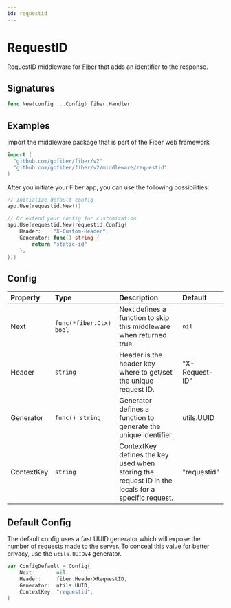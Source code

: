 ```yaml
---
id: requestid
---
```


# RequestID

RequestID middleware for [Fiber](https://github.com/gofiber/fiber) that adds an identifier to the response.

## Signatures

```go
func New(config ...Config) fiber.Handler
```

## Examples

Import the middleware package that is part of the Fiber web framework

```go
import (
  "github.com/gofiber/fiber/v2"
  "github.com/gofiber/fiber/v2/middleware/requestid"
)
```

After you initiate your Fiber app, you can use the following possibilities:

```go
// Initialize default config
app.Use(requestid.New())

// Or extend your config for customization
app.Use(requestid.New(requestid.Config{
    Header:    "X-Custom-Header",
    Generator: func() string {
        return "static-id"
    },
}))
```

## Config

| Property   | Type                    | Description                                                                                       | Default        |
|:-----------|:------------------------|:--------------------------------------------------------------------------------------------------|:---------------|
| Next       | `func(*fiber.Ctx) bool` | Next defines a function to skip this middleware when returned true.                               | `nil`          |
| Header     | `string`                | Header is the header key where to get/set the unique request ID.                                  | "X-Request-ID" |
| Generator  | `func() string`         | Generator defines a function to generate the unique identifier.                                   | utils.UUID     |
| ContextKey | `string`                | ContextKey defines the key used when storing the request ID in the locals for a specific request. | "requestid"    |

## Default Config
The default config uses a fast UUID generator which will expose the number of
requests made to the server. To conceal this value for better privacy, use the
`utils.UUIDv4` generator.

```go
var ConfigDefault = Config{
    Next:       nil,
    Header:     fiber.HeaderXRequestID,
	Generator:  utils.UUID,
	ContextKey: "requestid",
}
```
